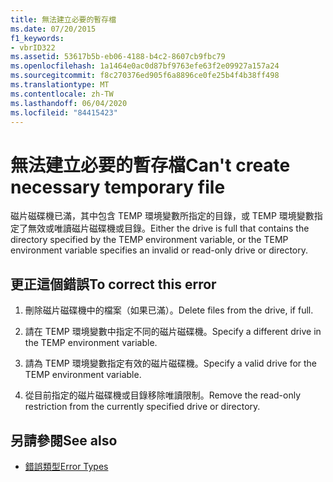 ```yaml
---
title: 無法建立必要的暫存檔
ms.date: 07/20/2015
f1_keywords:
- vbrID322
ms.assetid: 53617b5b-eb06-4188-b4c2-8607cb9fbc79
ms.openlocfilehash: 1a1464e0ac0d87bf9763efe63f2e09927a157a24
ms.sourcegitcommit: f8c270376ed905f6a8896ce0fe25b4f4b38ff498
ms.translationtype: MT
ms.contentlocale: zh-TW
ms.lasthandoff: 06/04/2020
ms.locfileid: "84415423"
---
```

# <a name="cant-create-necessary-temporary-file"></a><span data-ttu-id="84a8e-102">無法建立必要的暫存檔</span><span class="sxs-lookup"><span data-stu-id="84a8e-102">Can't create necessary temporary file</span></span>
<span data-ttu-id="84a8e-103">磁片磁碟機已滿，其中包含 TEMP 環境變數所指定的目錄，或 TEMP 環境變數指定了無效或唯讀磁片磁碟機或目錄。</span><span class="sxs-lookup"><span data-stu-id="84a8e-103">Either the drive is full that contains the directory specified by the TEMP environment variable, or the TEMP environment variable specifies an invalid or read-only drive or directory.</span></span>  
  
## <a name="to-correct-this-error"></a><span data-ttu-id="84a8e-104">更正這個錯誤</span><span class="sxs-lookup"><span data-stu-id="84a8e-104">To correct this error</span></span>  
  
1. <span data-ttu-id="84a8e-105">刪除磁片磁碟機中的檔案（如果已滿）。</span><span class="sxs-lookup"><span data-stu-id="84a8e-105">Delete files from the drive, if full.</span></span>  
  
2. <span data-ttu-id="84a8e-106">請在 TEMP 環境變數中指定不同的磁片磁碟機。</span><span class="sxs-lookup"><span data-stu-id="84a8e-106">Specify a different drive in the TEMP environment variable.</span></span>  
  
3. <span data-ttu-id="84a8e-107">請為 TEMP 環境變數指定有效的磁片磁碟機。</span><span class="sxs-lookup"><span data-stu-id="84a8e-107">Specify a valid drive for the TEMP environment variable.</span></span>  
  
4. <span data-ttu-id="84a8e-108">從目前指定的磁片磁碟機或目錄移除唯讀限制。</span><span class="sxs-lookup"><span data-stu-id="84a8e-108">Remove the read-only restriction from the currently specified drive or directory.</span></span>  
  
## <a name="see-also"></a><span data-ttu-id="84a8e-109">另請參閱</span><span class="sxs-lookup"><span data-stu-id="84a8e-109">See also</span></span>

- [<span data-ttu-id="84a8e-110">錯誤類型</span><span class="sxs-lookup"><span data-stu-id="84a8e-110">Error Types</span></span>](../../programming-guide/language-features/error-types.md)
